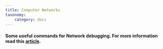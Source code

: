 ```yaml
---
title: Computer Networks
taxonomy:
    category: docs
---
```


#### Some useful commands for Network debugging. For more information read this [article](https://wiki.archlinux.org/index.php/Network_Debugging).
